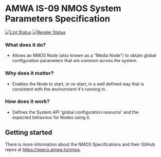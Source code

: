 # AMWA IS-09 NMOS System Parameters Specification

[![Lint Status](https://github.com/AMWA-TV/is-09/workflows/Lint/badge.svg)](https://github.com/AMWA-TV/is-09/actions?query=workflow%3ALint)
[![Render Status](https://github.com/AMWA-TV/is-09/workflows/Render/badge.svg)](https://github.com/AMWA-TV/is-09/actions?query=workflow%3ARender)

<!-- INTRO-START -->

### What does it do?

- Allows an NMOS Node (also known as a "Media Node") to obtain global configuration parameters that are common across the system.

### Why does it matter?

- Enables the Node to start, or re-start, in a well defined way that is consistent with the environment it's running in.

### How does it work?

- Defines the System API 'global configuration resource' and the expected behaviour for Nodes using it.

<!-- INTRO-END -->

## Getting started

There is more information about the NMOS Specifications and their GitHub repos at <https://specs.amwa.tv/nmos>.
